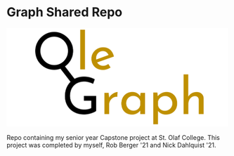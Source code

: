 # Graph Shared Repo

![logo](frontend/src/images/Logo.png)

Repo containing my senior year Capstone project at St. Olaf College. This project was completed by myself, Rob Berger '21 and Nick Dahlquist '21.
